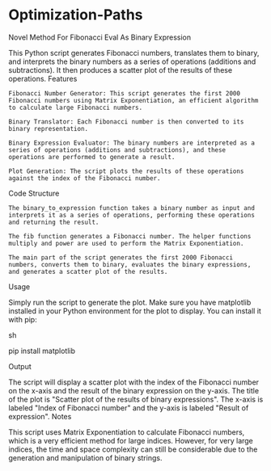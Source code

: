 # Optimization-Paths
Novel Method For Fibonacci Eval As Binary Expression

This Python script generates Fibonacci numbers, translates them to binary, and interprets the binary numbers as a series of operations (additions and subtractions). It then produces a scatter plot of the results of these operations.
Features

    Fibonacci Number Generator: This script generates the first 2000 Fibonacci numbers using Matrix Exponentiation, an efficient algorithm to calculate large Fibonacci numbers.

    Binary Translator: Each Fibonacci number is then converted to its binary representation.

    Binary Expression Evaluator: The binary numbers are interpreted as a series of operations (additions and subtractions), and these operations are performed to generate a result.

    Plot Generation: The script plots the results of these operations against the index of the Fibonacci number.

Code Structure

    The binary_to_expression function takes a binary number as input and interprets it as a series of operations, performing these operations and returning the result.

    The fib function generates a Fibonacci number. The helper functions multiply and power are used to perform the Matrix Exponentiation.

    The main part of the script generates the first 2000 Fibonacci numbers, converts them to binary, evaluates the binary expressions, and generates a scatter plot of the results.

Usage

Simply run the script to generate the plot. Make sure you have matplotlib installed in your Python environment for the plot to display. You can install it with pip:

sh

pip install matplotlib

Output

The script will display a scatter plot with the index of the Fibonacci number on the x-axis and the result of the binary expression on the y-axis. The title of the plot is "Scatter plot of the results of binary expressions". The x-axis is labeled "Index of Fibonacci number" and the y-axis is labeled "Result of expression".
Notes

This script uses Matrix Exponentiation to calculate Fibonacci numbers, which is a very efficient method for large indices. However, for very large indices, the time and space complexity can still be considerable due to the generation and manipulation of binary strings.
